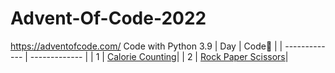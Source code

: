 # Advent-Of-Code-2022

https://adventofcode.com/
Code with Python 3.9
| Day  | Code🧝 |
| ------------- | ------------- |
| 1  |  [Calorie Counting](Day01/day1.py)|
| 2  |  [Rock Paper Scissors](Day02/day2.py)|
